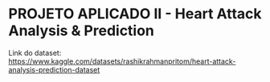 # PROJETO APLICADO II - Heart Attack Analysis & Prediction 

Link do dataset: https://www.kaggle.com/datasets/rashikrahmanpritom/heart-attack-analysis-prediction-dataset
